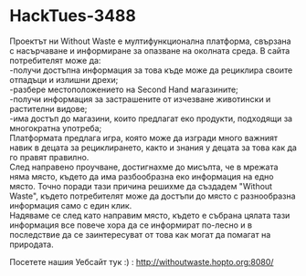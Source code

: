 # HackTues-3488
Проектът ни Without Waste е мултифункционална платформа, свързана с насърчаване и информиране за опазване на околната среда. В сайта потребителят може да: <br />
-получи достъпна информация за това къде може да рециклира своите отпадъци и излишни дрехи; <br />
-разбере местоположението на Second Hand магазините; <br />
-получи информация за застрашените от изчезване животински и растителни видове; <br />
-има достъп до магазини, които предлагат еко продукти, подходящи за многократна употреба;  <br />
Платформата предлага игра, която може да изгради много важният навик в децата за рециклирането, както и  знания у децата за това как да го правят правилно. <br />
След направено проучване, достигнахме до мисълта, че в мрежата няма място, където да има разбообразна еко информация на едно място. Точно поради тази причина решихме да създадем "Without Waste", където потребителят може да достъпи до място с разнообразна информация само с един клик. <br />
Надяваме се след като направим място, където е събрана цялата тази информация все повече хора да се информират по-лесно и в последствие да се заинтересуват от това как могат да помагат на природата. <br />

Посетете нашия Уебсайт тук :) :  http://withoutwaste.hopto.org:8080/

